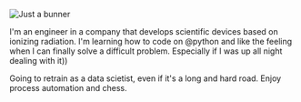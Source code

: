 ![Just a bunner](https://user-images.githubusercontent.com/91522891/161520646-6046cacb-173b-4ba0-8198-030147ca2845.png)

I'm an engineer in a company that develops scientific devices based on ionizing radiation. I'm learning how to code on @python and like the feeling when I can finally solve a difficult problem. Especially if I was up all night dealing with it))

Going to retrain as a data scietist, even if it's a long and hard road. Enjoy process automation and chess.
